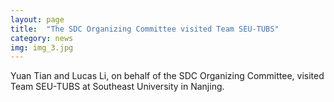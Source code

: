 ```yaml
---
layout: page
title:  "The SDC Organizing Committee visited Team SEU-TUBS"
category: news
img: img_3.jpg
---
```


Yuan Tian and Lucas Li, on behalf of the SDC Organizing Committee, visited Team SEU-TUBS at Southeast University in Nanjing.